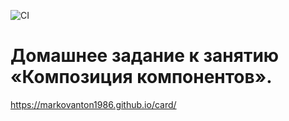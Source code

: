 
![CI](https://github.com/markovanton1986/anim/actions/workflows/web.yml/badge.svg)


# Домашнее задание к занятию «Композиция компонентов».


https://markovanton1986.github.io/card/
